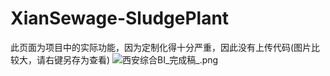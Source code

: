 # XianSewage-SludgePlant
此页面为项目中的实际功能，因为定制化得十分严重，因此没有上传代码(图片比较大，请右键另存为查看)
![西安综合BI_完成稿_.png](https://i.loli.net/2021/08/30/PuOaienqSvgRBTQ.png)
